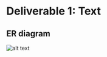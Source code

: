# Deliverable 1: Text
## ER diagram
![alt text](https://www.dropbox.com/s/h2br603qn5ie2st/ER-diagram.png?dl=0)